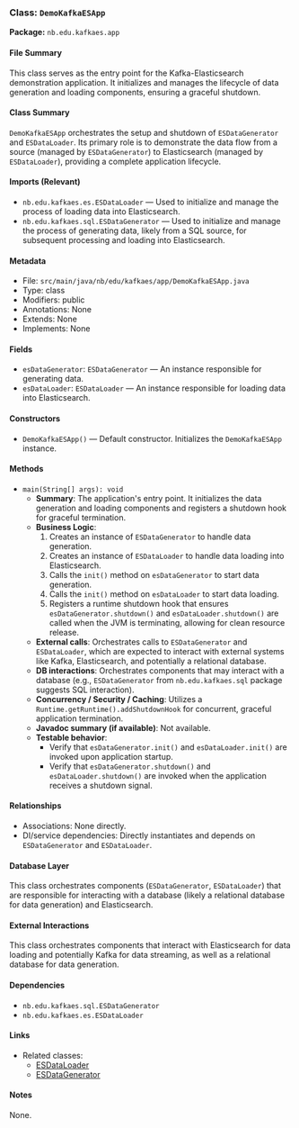 ### Class: `DemoKafkaESApp`
**Package:** `nb.edu.kafkaes.app`

#### File Summary
This class serves as the entry point for the Kafka-Elasticsearch demonstration application. It initializes and manages the lifecycle of data generation and loading components, ensuring a graceful shutdown.

#### Class Summary
`DemoKafkaESApp` orchestrates the setup and shutdown of `ESDataGenerator` and `ESDataLoader`. Its primary role is to demonstrate the data flow from a source (managed by `ESDataGenerator`) to Elasticsearch (managed by `ESDataLoader`), providing a complete application lifecycle.

#### Imports (Relevant)
- `nb.edu.kafkaes.es.ESDataLoader` — Used to initialize and manage the process of loading data into Elasticsearch.
- `nb.edu.kafkaes.sql.ESDataGenerator` — Used to initialize and manage the process of generating data, likely from a SQL source, for subsequent processing and loading into Elasticsearch.

#### Metadata
- File: `src/main/java/nb/edu/kafkaes/app/DemoKafkaESApp.java`
- Type: class
- Modifiers: public
- Annotations: None
- Extends: None
- Implements: None

#### Fields
- `esDataGenerator`: `ESDataGenerator` — An instance responsible for generating data.
- `esDataLoader`: `ESDataLoader` — An instance responsible for loading data into Elasticsearch.

#### Constructors
- `DemoKafkaESApp()` — Default constructor. Initializes the `DemoKafkaESApp` instance.

#### Methods
- `main(String[] args): void`
  - **Summary**: The application's entry point. It initializes the data generation and loading components and registers a shutdown hook for graceful termination.
  - **Business Logic**:
    1. Creates an instance of `ESDataGenerator` to handle data generation.
    2. Creates an instance of `ESDataLoader` to handle data loading into Elasticsearch.
    3. Calls the `init()` method on `esDataGenerator` to start data generation.
    4. Calls the `init()` method on `esDataLoader` to start data loading.
    5. Registers a runtime shutdown hook that ensures `esDataGenerator.shutdown()` and `esDataLoader.shutdown()` are called when the JVM is terminating, allowing for clean resource release.
  - **External calls**: Orchestrates calls to `ESDataGenerator` and `ESDataLoader`, which are expected to interact with external systems like Kafka, Elasticsearch, and potentially a relational database.
  - **DB interactions**: Orchestrates components that may interact with a database (e.g., `ESDataGenerator` from `nb.edu.kafkaes.sql` package suggests SQL interaction).
  - **Concurrency / Security / Caching**: Utilizes a `Runtime.getRuntime().addShutdownHook` for concurrent, graceful application termination.
  - **Javadoc summary (if available)**: Not available.
  - **Testable behavior**:
    - Verify that `esDataGenerator.init()` and `esDataLoader.init()` are invoked upon application startup.
    - Verify that `esDataGenerator.shutdown()` and `esDataLoader.shutdown()` are invoked when the application receives a shutdown signal.

#### Relationships
- Associations: None directly.
- DI/service dependencies: Directly instantiates and depends on `ESDataGenerator` and `ESDataLoader`.

#### Database Layer
This class orchestrates components (`ESDataGenerator`, `ESDataLoader`) that are responsible for interacting with a database (likely a relational database for data generation) and Elasticsearch.

#### External Interactions
This class orchestrates components that interact with Elasticsearch for data loading and potentially Kafka for data streaming, as well as a relational database for data generation.

#### Dependencies
- `nb.edu.kafkaes.sql.ESDataGenerator`
- `nb.edu.kafkaes.es.ESDataLoader`

#### Links
- Related classes:
  - [ESDataLoader](specs/src/main/java/nb/edu/kafkaes/es/ESDataLoader.md)
  - [ESDataGenerator](specs/src/main/java/nb/edu/kafkaes/sql/ESDataGenerator.md)

#### Notes
None.
